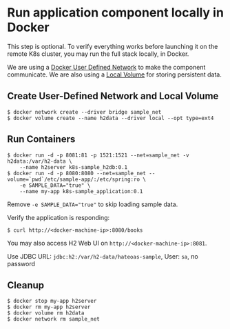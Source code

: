 # Run application component locally in Docker

This step is optional. To verify everything works before launching it on the remote K8s cluster, you may run the full stack locally, in Docker.

We are using a [Docker User Defined Network](https://docs.docker.com/engine/userguide/networking/#/user-defined-networks) to make the component communicate. We are also using a [Local Volume](https://docs.docker.com/engine/reference/commandline/volume_create/#volume-create) for storing persistent data.

## Create User-Defined Network and Local Volume

```
$ docker network create --driver bridge sample_net
$ docker volume create --name h2data --driver local --opt type=ext4
```

## Run Containers

```
$ docker run -d -p 8081:81 -p 1521:1521 --net=sample_net -v h2data:/var/h2-data \
    --name h2server k8s-sample_h2db:0.1
$ docker run -d -p 8080:8080 --net=sample_net --volume=`pwd`/etc/sample-app/:/etc/spring:ro \
    -e SAMPLE_DATA="true" \
    --name my-app k8s-sample_application:0.1
```

Remove `-e SAMPLE_DATA="true"` to skip loading sample data.


Verify the application is responding:
```
$ curl http://<docker-machine-ip>:8080/books
```

You may also access H2 Web UI on `http://<docker-machine-ip>:8081`.

Use JDBC URL: `jdbc:h2:/var/h2-data/hateoas-sample`, User: `sa`, no password

## Cleanup

```
$ docker stop my-app h2server
$ docker rm my-app h2server
$ docker volume rm h2data
$ docker network rm sample_net
```
